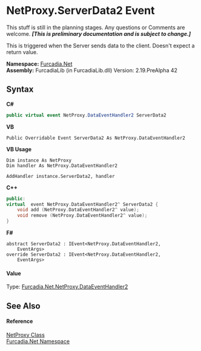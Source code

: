 # NetProxy.ServerData2 Event
This stuff is still in the planning stages. Any questions or Comments are welcome. _**\[This is preliminary documentation and is subject to change.\]**_

This is triggered when the Server sends data to the client. Doesn't expect a return value.

**Namespace:**&nbsp;<a href="N_Furcadia_Net">Furcadia.Net</a><br />**Assembly:**&nbsp;FurcadiaLib (in FurcadiaLib.dll) Version: 2.19.PreAlpha 42

## Syntax

**C#**<br />
``` C#
public virtual event NetProxy.DataEventHandler2 ServerData2
```

**VB**<br />
``` VB
Public Overridable Event ServerData2 As NetProxy.DataEventHandler2
```

**VB Usage**<br />
``` VB Usage
Dim instance As NetProxy
Dim handler As NetProxy.DataEventHandler2

AddHandler instance.ServerData2, handler

```

**C++**<br />
``` C++
public:
virtual  event NetProxy.DataEventHandler2^ ServerData2 {
	void add (NetProxy.DataEventHandler2^ value);
	void remove (NetProxy.DataEventHandler2^ value);
}
```

**F#**<br />
``` F#
abstract ServerData2 : IEvent<NetProxy.DataEventHandler2,
    EventArgs>
override ServerData2 : IEvent<NetProxy.DataEventHandler2,
    EventArgs>
```


#### Value
Type: <a href="T_Furcadia_Net_NetProxy_DataEventHandler2">Furcadia.Net.NetProxy.DataEventHandler2</a>

## See Also


#### Reference
<a href="T_Furcadia_Net_NetProxy">NetProxy Class</a><br /><a href="N_Furcadia_Net">Furcadia.Net Namespace</a><br />